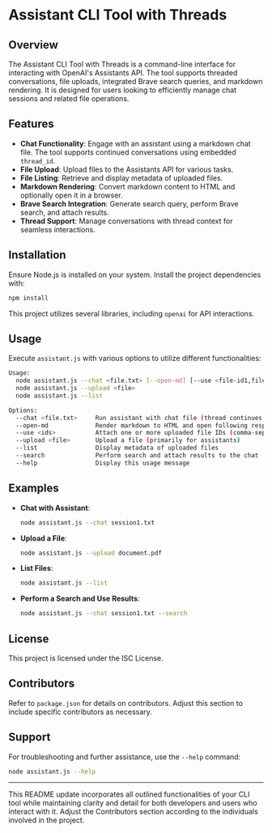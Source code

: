 # Assistant CLI Tool with Threads

## Overview
The Assistant CLI Tool with Threads is a command-line interface for interacting with OpenAI's Assistants API. The tool supports threaded conversations, file uploads, integrated Brave search queries, and markdown rendering. It is designed for users looking to efficiently manage chat sessions and related file operations.

## Features
- **Chat Functionality**: Engage with an assistant using a markdown chat file. The tool supports continued conversations using embedded `thread_id`.
- **File Upload**: Upload files to the Assistants API for various tasks.
- **File Listing**: Retrieve and display metadata of uploaded files.
- **Markdown Rendering**: Convert markdown content to HTML and optionally open it in a browser.
- **Brave Search Integration**: Generate search query, perform Brave search, and attach results.
- **Thread Support**: Manage conversations with thread context for seamless interactions.

## Installation
Ensure Node.js is installed on your system. Install the project dependencies with:

```bash
npm install
```

This project utilizes several libraries, including `openai` for API interactions.

## Usage
Execute `assistant.js` with various options to utilize different functionalities:

```bash
Usage:
  node assistant.js --chat <file.txt> [--open-md] [--use <file-id1,file-id2,...>] [--search]
  node assistant.js --upload <file>
  node assistant.js --list

Options:
  --chat <file.txt>     Run assistant with chat file (thread continues via embedded thread_id)
  --open-md             Render markdown to HTML and open following response
  --use <ids>           Attach one or more uploaded file IDs (comma-separated)
  --upload <file>       Upload a file (primarily for assistants)
  --list                Display metadata of uploaded files
  --search              Perform search and attach results to the chat
  --help                Display this usage message
```

## Examples
- **Chat with Assistant**:
  ```bash
  node assistant.js --chat session1.txt
  ```
- **Upload a File**:
  ```bash
  node assistant.js --upload document.pdf
  ```
- **List Files**:
  ```bash
  node assistant.js --list
  ```
- **Perform a Search and Use Results**:
  ```bash
  node assistant.js --chat session1.txt --search
  ```

## License
This project is licensed under the ISC License.

## Contributors
Refer to `package.json` for details on contributors. Adjust this section to include specific contributors as necessary.

## Support
For troubleshooting and further assistance, use the `--help` command:

```bash
node assistant.js --help
```

---

This README update incorporates all outlined functionalities of your CLI tool while maintaining clarity and detail for both developers and users who interact with it. Adjust the Contributors section according to the individuals involved in the project.
